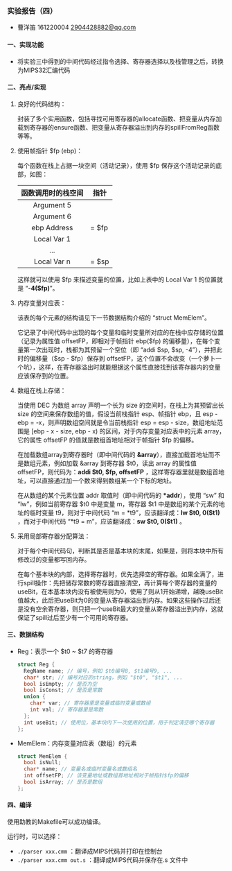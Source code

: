 ### 实验报告（四）

- 曹洋笛  161220004  2904428882@qq.com

  

#### 一、实现功能

- 将实验三中得到的中间代码经过指令选择、寄存器选择以及栈管理之后，转换为MIPS32汇编代码



#### 二、亮点/实现

1. 良好的代码结构：

   封装了多个实用函数，包括寻找可用寄存器的allocate函数、把变量从内存加载到寄存器的ensure函数、把变量从寄存器溢出到内存的spillFromReg函数等等。

   

2. 使用帧指针 \$fp (ebp)：

   每个函数在栈上占据一块空间（活动记录），使用 \$fp 保存这个活动记录的底部，如图：

   | 函数调用时的栈空间 | 指针   |
   | :----------------: | ------ |
   |     Argument 5     |        |
   |     Argument 6     |        |
   |    ebp Address     | = \$fp |
   |    Local Var 1     |        |
   |        ...         |        |
   |    Local Var n     | = \$sp |

   这样就可以使用 \$fp 来描述变量的位置，比如上表中的 Local Var 1 的位置就是 “**-4(\$fp)**”。

   

3. 内存变量对应表：

   该表的每个元素的结构请见下一节数据结构介绍的 “struct MemElem”。

   它记录了中间代码中出现的每个变量和临时变量所对应的在栈中应存储的位置（记录为属性值 offsetFP，即相对于帧指针 ebp(\$fp) 的偏移量），在每个变量第一次出现时，栈都为其预留一个空位（即 “addi \$sp, \$sp, -4”），并把此时的偏移量（\$sp - \$fp）保存到 offsetFP，这个位置不会改变（一个萝卜一个坑），这样，在寄存器溢出时就能根据这个属性直接找到该寄存器内的变量应该保存到的位置。

   

4. 数组在栈上存储：

   当使用 DEC 为数组 array 声明一个长为 size 的空间时，在栈上为其预留出长 size 的空间来保存数组的值，假设当前栈指针 esp、帧指针 ebp，且 esp - ebp = -x，则声明数组空间就是令当前栈指针 esp = esp - size，数组地址范围是 [ebp - x - size, ebp - x) 的区间，对于内存变量对应表中的元素 array，它的属性 offsetFP 的值就是数组首地址相对于帧指针 \$fp 的偏移。

   在加载数组array到寄存器时（即中间代码的 **&array**），直接加载首地址而不是数组元素，例如加载 &array 到寄存器 \$t0，读出 array 的属性值 offsetFP，则代码为：**addi \$t0, \$fp, offsetFP** ，这样寄存器里就是数组首地址，可以直接通过加一个数来得到数组某一个下标的地址。

   在从数组的某个元素位置 addr 取值时（即中间代码的 **\*addr**），使用 “sw” 和 “lw”，例如当前寄存器 \$t0 中是变量 m，寄存器 \$t1 中是数组的某个元素的地址的临时变量 t9，则对于中间代码 “m = \*t9”，应该翻译成：**lw \$t0, 0(\$t1)** ，而对于中间代码 “\*t9 = m”，应该翻译成：**sw \$t0, 0(\$t1)** 。
   
   
   
5. 采用局部寄存器分配算法：

   对于每个中间代码句，判断其是否是基本块的末尾，如果是，则将本块中所有修改过的变量都写回内存。

   在每个基本块的内部，选择寄存器时，优先选择空的寄存器。如果全满了，进行spill操作：先把储存常数的寄存器直接清空，再计算每个寄存器的变量的useBit，在本基本块内没有被使用则为0，使用了则从1开始递增，越晚useBit值越大，此后把useBit为0的变量从寄存器溢出到内存。如果这些操作过后还是没有空余寄存器，则只把一个useBit最大的变量从寄存器溢出到内存，这就保证了spill过后至少有一个可用的寄存器。



#### 三、数据结构

- Reg：表示一个 \$t0 ~ \$t7 的寄存器

  ```c
  struct Reg {
    RegName name; // 编号，例如 $t0编号8, $t1编号9, ...
    char* str; // 编号对应的string，例如 "$t0", "$t1", ...
  	bool isEmpty; // 是否为空
    bool isConst; // 是否是常数
    union {
      char* var; // 寄存器里是变量或临时变量或数组
      int val; // 寄存器里是常数
    };
    int useBit; // 使用位，基本块内下一次使用的位置，用于判定清空哪个寄存器
  };
  ```
  
  
  
- MemElem：内存变量对应表（数组）的元素

  ```c
  struct MemElem {
    bool isNull;
    char* name; // 变量名或临时变量名或数组名
    int offsetFP; // 该变量地址或数组首地址相对于帧指针$fp的偏移
    bool isArray; // 是否是数组
  };
  ```



#### 四、编译

使用助教的Makefile可以成功编译。

运行时，可以选择：

- `./parser xxx.cmm` ：翻译成MIPS代码并打印在控制台
- `./parser xxx.cmm out.s` ：翻译成MIPS代码并保存在.s 文件中

